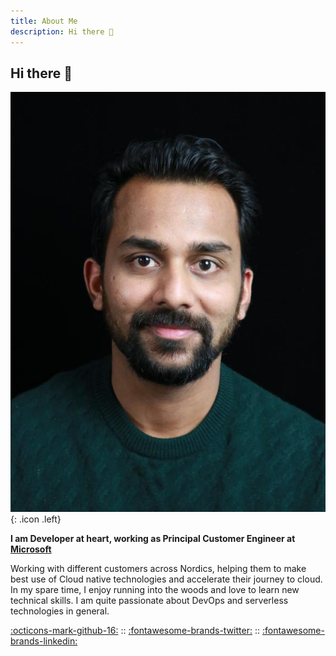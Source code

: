 ```yaml
---
title: About Me
description: Hi there 👋
---
```


## Hi there 👋

![profile](media/badge.jpeg){: .icon .left}

**I am Developer at heart, working as Principal Customer Engineer at [Microsoft](https://azure.microsoft.com/en-us/)**

Working with different customers across Nordics, helping them to make best use of Cloud native technologies and accelerate 
their journey to cloud. In my spare time, I enjoy running into the woods and love to learn new technical skills. 
I am quite passionate about DevOps and serverless technologies in general.


[:octicons-mark-github-16:](https://github.com/pankajagrawal16) :: [:fontawesome-brands-twitter:](https://twitter.com/agrawalpankaj16) :: [:fontawesome-brands-linkedin:](https://www.linkedin.com/in/pankajagrawal16/)
